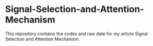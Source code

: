 # Signal-Selection-and-Attention-Mechanism
This repository contains the codes and raw date for my article Signal Selection and Attention Mechanism.


